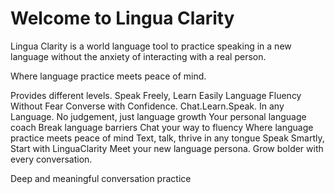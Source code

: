 # Welcome to Lingua Clarity

Lingua Clarity is a world language tool to practice speaking in a new language without the anxiety of interacting with a real person.

Where language practice meets peace of mind. 

Provides different levels. 
Speak Freely, Learn Easily
Language Fluency Without Fear
Converse with Confidence.
Chat.Learn.Speak. In any Language.
No judgement, just language growth
Your personal language coach
Break language barriers
Chat your way to fluency
Where language practice meets peace of mind
Text, talk, thrive in any tongue
Speak Smartly, Start with LinguaClarity
Meet your new language persona. Grow bolder with every conversation.


Deep and meaningful conversation practice
